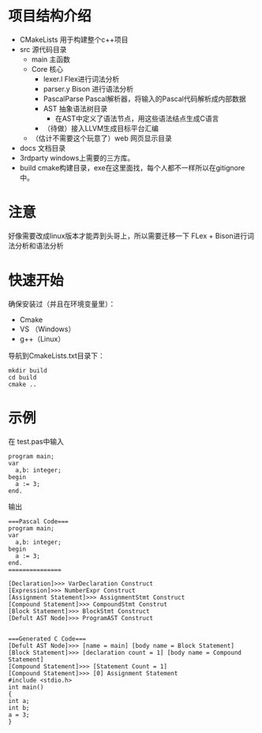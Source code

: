 # 项目结构介绍

- CMakeLists 用于构建整个c++项目
- src 源代码目录
  - main 主函数
  - Core 核心
    - lexer.l Flex进行词法分析
    - parser.y Bison 进行语法分析
    - PascalParse Pascal解析器，将输入的Pascal代码解析成内部数据
    - AST 抽象语法树目录
      - 在AST中定义了语法节点，用这些语法结点生成C语言
    - （待做）接入LLVM生成目标平台汇编
  - （估计不需要这个玩意了）web 网页显示目录
- docs 文档目录
- 3rdparty windows上需要的三方库。
- build cmake构建目录，exe在这里面找，每个人都不一样所以在gitignore中。

# 注意
好像需要改成linux版本才能弄到头哥上，所以需要迁移一下
FLex + Bison进行词法分析和语法分析

# 快速开始
确保安装过（并且在环境变量里）：
  - Cmake
  - VS （Windows）
  - g++（Linux）

导航到CmakeLists.txt目录下：
```
mkdir build
cd build
cmake ..
```

# 示例
在 test.pas中输入
```
program main;
var
  a,b: integer;
begin
  a := 3;
end.

```
输出
```
===Pascal Code===
program main;
var
  a,b: integer;
begin
  a := 3;
end.
===============

[Declaration]>>> VarDeclaration Construct
[Expression]>>> NumberExpr Construct
[Assignment Statement]>>> AssignmentStmt Construct
[Compound Statement]>>> CompoundStmt Construt
[Block Statement]>>> BlockStmt Construct
[Defult AST Node]>>> ProgramAST Construct


===Generated C Code===
[Defult AST Node]>>> [name = main] [body name = Block Statement]
[Block Statement]>>> [declaration count = 1] [body name = Compound Statement]       
[Compound Statement]>>> [Statement Count = 1]
[Compound Statement]>>> [0] Assignment Statement
#include <stdio.h>
int main()
{
int a;
int b;
a = 3;
}

```
